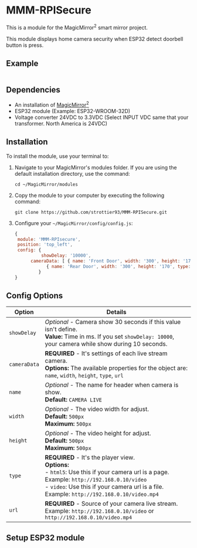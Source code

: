 # MMM-RPISecure
This is a module for the MagicMirror<sup>2</sup> smart mirror project.

This module displays home camera security when ESP32 detect doorbell button is press.

## Example

![]()

## Dependencies
  * An installation of [MagicMirror<sup>2</sup>](https://github.com/MichMich/MagicMirror)
  * ESP32 module (Example: ESP32-WROOM-32D)
  * Voltage converter 24VDC to 3.3VDC (Select INPUT VDC same that your transformer. North America is 24VDC)

## Installation
To install the module, use your terminal to:
 1. Navigate to your MagicMirror's modules folder. If you are using the default installation directory, use the command:
    
    `cd ~/MagicMirror/modules`
    
 2. Copy the module to your computer by executing the following command:
    
    `git clone https://github.com/strottier93/MMM-RPISecure.git`
    
 3. Configure your `~/MagicMirror/config/config.js`:

    ```js
    {
	 module: 'MMM-RPIsecure',
	 position: 'top_left',
	 config: {
	          showDelay: '10000',
		  cameraData: [ { name: 'Front Door', width: '300', height: '170', type: 'html5', url: 'http://ADDRESS_IP/video' },
				{ name: 'Rear Door', width: '300', height: '170', type: 'video', url: 'http://ADDRESS_IP/video.mp4' } ]
	         }
    }
    ```

## Config Options
| Option                  | Details                                                                                                                                                                                                                                            |
| ----------------------- | -------------------------------------------------------------------------------------------------------------------------------------------------------------------------------------------------------------------------------------------------- |
| `showDelay`             | _Optional_ - Camera show 30 seconds if this value isn't define.<br />**Value:** Time in ms. If you set `showDelay: 10000`, your camera while show during 10 seconds.                                                                               |  
| `cameraData`            | **REQUIRED** - It's settings of each live stream camera.<br />**Options:** The available properties for the object are: `name`, `width`, `height`, `type`, `url`                                                                                   |
| `name`                  | _Optional_ - The name for header when camera is show.<br />**Default:** `CAMERA LIVE`                                                                                                                                                              |
| `width`                 | _Optional_ - The video width for adjust.<br />**Default:** `500px`<br />**Maximum:** `500px`                                                                                                                                                       |
| `height`                | _Optional_ - The video height for adjust.<br />**Default:** `500px`<br />**Maximum:** `500px`                                                                                                                                                      |
| `type`                  | **REQUIRED** - It's the player view.<br />**Options:**<br />- `html5`: Use this if your camera url is a page. Example: `http://192.168.0.10/video`<br />- `video`: Use this if your camera url is a file. Example: `http://192.168.0.10/video.mp4` |
| `url`                   | **REQUIRED** - Source of your camera live stream. Example: `http://192.168.0.10/video` or `http://192.168.0.10/video.mp4`                                                                                                                          |


## Setup ESP32 module
